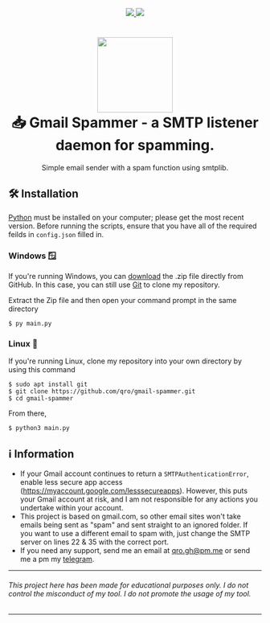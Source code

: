 <p align="center">
	<a href="https://www.python.org/">
        <img src="https://img.shields.io/badge/python-3.12+-3776AB">
    </a>
    <a href="https://github.com/qro/gmail-spammer/blob/master/LICENSE">
    	<img src="https://img.shields.io/badge/License-GPL 3.0-3776AB">
    </a>
</p>

<h1 align="center">
	<img src="https://upload.wikimedia.org/wikipedia/commons/thumb/7/7e/Gmail_icon_%282020%29.svg/2560px-Gmail_icon_%282020%29.svg.png" width="150px"><br>
    📥 Gmail Spammer - a SMTP listener daemon for spamming.
</h1>
<p align="center">
    Simple email sender with a spam function using smtplib.
</p>

## 🛠️ Installation
[Python](https://www.python.org/downloads/) must be installed on your computer; please get the most recent version. Before running the scripts, ensure that you have all of the required feilds in `config.json` filled in.

### Windows 🪟
If you're running Windows, you can [download](https://codeload.github.com/qro/gmail-spammer/zip/refs/heads/master) the .zip file directly from GitHub. In this case, you can still use [Git](https://github.com/git-for-windows/git/releases) to clone my repository. 

Extract the Zip file and then open your command prompt in the same directory
```
$ py main.py
```

### Linux 🐧
If you're running Linux, clone my repository into your own directory by using this command
```
$ sudo apt install git
$ git clone https://github.com/qro/gmail-spammer.git
$ cd gmail-spammer
```
From there,
```
$ python3 main.py
```

## ℹ️ Information
- If your Gmail account continues to return a `SMTPAuthenticationError`, enable less secure app access (https://myaccount.google.com/lesssecureapps). However, this puts your Gmail account at risk, and I am not responsible for any actions you undertake within your account.
- This project is based on gmail.com, so other email sites won't take emails being sent as "spam" and sent straight to an ignored folder. If you want to use a different email to spam with, just change the SMTP server on lines 22 & 35 with the correct port.
- If you need any support, send me an email at qro.gh@pm.me or send me a pm my [telegram](https://t.me/ro32pTQHAs).

---
###### This project here has been made for educational purposes only. I do not control the misconduct of my tool. I do not promote the usage of my tool.
---
